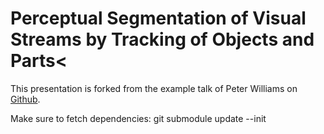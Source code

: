 # Perceptual Segmentation of Visual Streams by Tracking of Objects and Parts<

This presentation is forked from the example talk of Peter Williams on [Github](https://github.com/pkgw/htmltalk).

Make sure to fetch dependencies: git submodule update --init